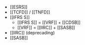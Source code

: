 - [[ESRS]]
- [[TCFD]] / [[TNFD]]
- [[IFRS S]]
	- [[IFRS S]] = [[VRF]] + [[CDSB]]
	- [[VRF]] = [[IIRC]] + [[SASB]]
- [[IIRC]] (deprecading)
- [[SASB]]